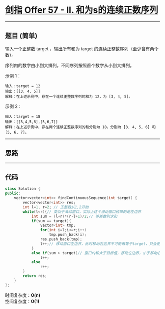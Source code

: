 # [剑指 Offer 57 - II. 和为s的连续正数序列](https://leetcode.cn/problemset/all/)

---

## 题目 (简单)

输入一个正整数 target ，输出所有和为 target 的连续正整数序列（至少含有两个数）。  

序列内的数字由小到大排列，不同序列按照首个数字从小到大排列。  

示例 1：  
```
输入：target = 12
输出：[[3, 4, 5]]
解释：在上述示例中，存在一个连续正整数序列的和为 12，为 [3, 4, 5]。
```

示例 2：  
```
输入：target = 18
输出：[[3,4,5,6],[5,6,7]]
解释：在上述示例中，存在两个连续正整数序列的和分别为 18，分别为 [3, 4, 5, 6] 和 [5, 6, 7]。
```

---

## 思路

---

## 代码

```C++
class Solution {
public:
    vector<vector<int>> findContinuousSequence(int target) {
        vector<vector<int>> res;
        int l=1, r=2; // 正整数从1,2开始
        while(l<r){// 类似于滑动窗口，实际上这个滑动窗口枚举的是左边界
            int sum = (l+r)*(r-l+1)/2;// 等差数列求和
            if(sum == target){
                vector<int> tmp;
                for(int i=l;i<=r;i++)
                    tmp.push_back(i);
                res.push_back(tmp);
                l++;// 移动窗口左边界，此时移动右边界不可能再等于target，只会更大
            }
            else if(sum > target)// 窗口内和大于目标值，移动左边界，小于移动右边界
                l++;
            else 
                r++;
        }
        return res;
    }
};
```

时间复杂度：**O(n)**  
空间复杂度：**O(1)**
